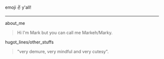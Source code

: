 emoji :v: y'all!
***
about_me
>  Hi I'm Mark but you can call me Markeh/Marky.

hugot_lines/other_stuffs
> "very demure, very mindful and very cutesy".
